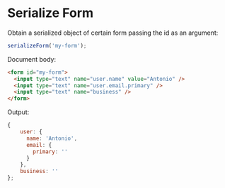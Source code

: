 # Serialize Form

Obtain a serialized object of certain form passing the id as an argument:

```javascript
serializeForm('my-form');
```

Document body:

```html
<form id="my-form">
  <input type="text" name="user.name" value="Antonio" />
  <input type="text" name="user.email.primary" />
  <input type="text" name="business" />
</form>
```

Output:

```javascript
{
    user: {
      name: 'Antonio',
      email: {
        primary: ''
      }
    },
    business: ''
};
```
